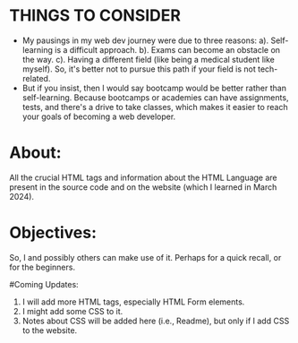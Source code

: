 # THINGS TO CONSIDER
  - My pausings in my web dev journey were due to three reasons: a). Self-learning is a difficult approach. b). Exams can become an obstacle on the way. c). Having a different field (like being a medical student like myself). So, it's better not to pursue this path if your field is not tech-related.
  - But if you insist, then I would say bootcamp would be better rather than self-learning. Because bootcamps or academies can have assignments, tests, and there's a drive to take classes, which makes it easier to reach your goals of becoming a web developer. 

# About: 
All the crucial HTML tags and information about the HTML Language are present in the source code and on the website (which I learned in March 2024).

# Objectives: 
So, I and possibly others can make use of it. Perhaps for a quick recall, or for the beginners. 

#Coming Updates:
1. I will add more HTML tags, especially HTML Form elements.
2. I might add some CSS to it. 
3. Notes about CSS will be added here (i.e., Readme), but only if I add CSS to the website. 
